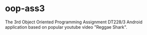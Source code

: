 # oop-ass3
The 3rd Object Oriented Programming Assignment DT228/3 
Android application based on popular youtube video "Reggae Shark".
